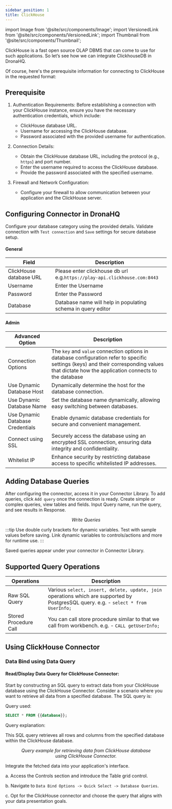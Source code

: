 ```yaml
---
sidebar_position: 1
title: ClickHouse
---
```


import Image from '@site/src/components/Image'; import VersionedLink from '@site/src/components/VersionedLink'; import
Thumbnail from '@site/src/components/Thumbnail';

ClickHouse is a fast open source OLAP DBMS that can come to use for such applications. So let’s see how we can integrate
ClickhouseDB in DronaHQ.

Of course, here's the prerequisite information for connecting to ClickHouse in the requested format:

## Prerequisite

1. Authentication Requirements: Before establishing a connection with your ClickHouse instance, ensure you have the
   necessary authentication credentials, which include:

   - ClickHouse database URL.
   - Username for accessing the ClickHouse database.
   - Password associated with the provided username for authentication.

2. Connection Details:

   - Obtain the ClickHouse database URL, including the protocol (e.g., `https`) and port number.
   - Enter the username required to access the ClickHouse database.
   - Provide the password associated with the specified username.

3. Firewall and Network Configuration:
   - Configure your firewall to allow communication between your application and the ClickHouse server.

## Configuring Connector in DronaHQ

Configure your database category using the provided details. Validate connection with `Test connection` and `Save`
settings for secure database setup.

#### General

| Field                   | Description                                                               |
| ----------------------- | ------------------------------------------------------------------------- |
| ClickHouse database URL | Please enter clickhouse db url e.g.`https://play-api.clickhouse.com:8443` |
| Username                | Enter the Username                                                        |
| Password                | Enter the Password                                                        |
| Database                | Database name will help in populating schema in query editor              |

<figure>
  <Thumbnail src="/img/reference/connectors/clickhouse/fields.png" alt="ClickHouse with Sample details." />
</figure>

#### Admin

| Advanced Option                                                                                                                                  | Description                                                                                                                                                                                   |
| ------------------------------------------------------------------------------------------------------------------------------------------------ | --------------------------------------------------------------------------------------------------------------------------------------------------------------------------------------------- |
| Connection Options                                                                                                                               | The `key` and `value` connection options in database configuration refer to specific settings (keys) and their corresponding values that dictate how the application connects to the database |
| Use Dynamic Database Host                                                                                                                        | Dynamically determine the host for the database connection.                                                                                                                                   |
| Use Dynamic Database Name                                                                                                                        | Set the database name dynamically, allowing easy switching between databases.                                                                                                                 |
| <VersionedLink to = "/datasource-concepts/dynamic-credentials/#configure-dynamic-credentials"> Use Dynamic Database Credentials </VersionedLink> | Enable dynamic database credentials for secure and convenient management.                                                                                                                     |
| <VersionedLink to = "/datasource-concepts/ssl-configurations/"> Connect using SSL </VersionedLink>                                               | Securely access the database using an encrypted SSL connection, ensuring data integrity and confidentiality.                                                                                  |
| <VersionedLink to = "/datasource-concepts/whitelisting-dronahq-ip/"> Whitelist IP </VersionedLink>                                               | Enhance security by restricting database access to specific whitelisted IP addresses.                                                                                                         |

## Adding Database Queries

After configuring the connector, access it in your Connector Library. To add queries, click `Add query` once the
connection is ready. Create simple or complex queries, view tables and fields. Input Query name, run the query, and see
results in Response.

<figure>
  <Thumbnail src="/img/reference/connectors/clickhouse/data-query.png" alt="Write Queries" />
  <figcaption align = "center"><i>Write Queries</i></figcaption>
</figure>

:::tip 
Use double curly brackets for dynamic variables. Test with sample values before saving. Link dynamic variables to
controls/actions and more for runtime use. 
:::

Saved queries appear under your connector in Connector Library.

## Supported Query Operations

| Operations            | Description                                                                                                                          |
| --------------------- | ------------------------------------------------------------------------------------------------------------------------------------ |
| Raw SQL Query         | Various `select, insert, delete, update, join` operations which are supported by PostgresSQL query. e.g. - `select * from UserInfo;` |
| Stored Procedure Call | You can call store procedure similar to that we call from workbench. e.g. - `CALL getUserInfo;`                                      |

## Using ClickHouse Connector

### Data Bind using Data Query

#### Read/Display Data Query for ClickHouse Connector:

Start by constructing an SQL query to extract data from your ClickHouse database using the ClickHouse Connector.
Consider a scenario where you want to retrieve all data from a specified database. The SQL query is:

Query used:

```sql
SELECT * FROM {{database}};
```

Query explanation:

This SQL query retrieves all rows and columns from the specified database within the ClickHouse database.

<figure>
  <Thumbnail src="/img/reference/connectors/clickhouse/data-query.png" alt="Query example for retrieving data from ClickHouse database using ClickHouse Connector." />
  <figcaption align = "center"><i>Query example for retrieving data from ClickHouse database using ClickHouse Connector.</i></figcaption>
</figure>

Integrate the fetched data into your application's interface.

a. Access the Controls section and introduce the Table grid control.

b. Navigate to `Data Bind Options -> Quick Select -> Database Queries`.

c. Opt for the ClickHouse connector and choose the query that aligns with your data presentation goals.

